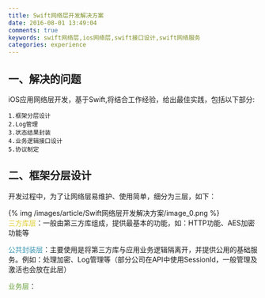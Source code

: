 ```yaml
---
title: Swift网络层开发解决方案
date: 2016-08-01 13:49:04
comments: true
keywords: swift网络层,ios网络层,swift接口设计,swift网络服务
categories: experience
---
```

## 一、解决的问题
iOS应用网络层开发，基于Swift,将结合工作经验，给出最佳实践，包括以下部分:

	1.框架分层设计
	2.Log管理
	3.状态结果封装
	4.业务逻辑接口设计
	5.协议制定

<!-- more -->	

## 二、框架分层设计

开发过程中，为了让网络层易维护、使用简单，细分为三层，如下：


{% img /images/article/Swift网络层开发解决方案/image_0.png %}
<br>
<font color="#E0CD2F">三方库层</font>：一般由第三方库组成，提供最基本的功能，如：HTTP功能、AES加密功能等

<font color="#3B95B2">公共封装层</font>：主要使用是将第三方库与应用业务逻辑隔离开，并提供公用的基础服务。例如：处理加密、Log管理等（部分公司在API中使用SessionId，一般管理及激活也会放在此层）

<font color="#6AA13E">业务层</font>：

